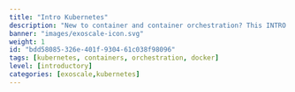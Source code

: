 ```yaml
---
title: "Intro Kubernetes"
description: "New to container and container orchestration? This INTRO Kubernetes - Learning Path covers the foundational topics for a non-technical audience and conveys the benefits of containers and container orchestration for modern IT scenarios. It will help you learn the basics of terminology associated, understand the essential components' functions, and understand why these new technologies are so important."
banner: "images/exoscale-icon.svg"
weight: 1
id: "bdd58085-326e-401f-9304-61c038f98096"
tags: [kubernetes, containers, orchestration, docker]
level: [introductory]
categories: [exoscale,kubernetes]
---
```

